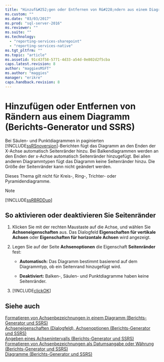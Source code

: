 ```yaml
---
title: "Hinzuf&#252;gen oder Entfernen von R&#228;ndern aus einem Diagramm (Berichts-Generator und SSRS) | Microsoft Docs"
ms.custom: ""
ms.date: "03/03/2017"
ms.prod: "sql-server-2016"
ms.reviewer: ""
ms.suite: ""
ms.technology: 
  - "reporting-services-sharepoint"
  - "reporting-services-native"
ms.tgt_pltfrm: ""
ms.topic: "article"
ms.assetid: 91c43f58-5771-4d33-a54d-0e802d2f5cba
caps.latest.revision: 8
author: "maggiesMSFT"
ms.author: "maggies"
manager: "erikre"
caps.handback.revision: 8
---
```

# Hinzuf&#252;gen oder Entfernen von R&#228;ndern aus einem Diagramm (Berichts-Generator und SSRS)
Bei Säulen- und Punktdiagrammen in paginierten [!INCLUDE[ssRSnoversion](../../includes/ssrsnoversion-md.md)]-Berichten fügt das Diagramm an den Enden der X-Achse automatisch Seitenränder hinzu. Bei Balkendiagrammen werden an den Enden der x-Achse automatisch Seitenränder hinzugefügt. Bei allen anderen Diagrammtypen fügt das Diagramm keine Seitenränder hinzu. Die Größe der Seitenränder kann nicht geändert werden.  
  
 Dieses Thema gilt nicht für Kreis-, Ring-, Trichter- oder Pyramidendiagramme.  
  
> [!NOTE]  
>  [!INCLUDE[ssRBRDDup](../../includes/ssrbrddup-md.md)]  
  
## So aktivieren oder deaktivieren Sie Seitenränder  
  
1.  Klicken Sie mit der rechten Maustaste auf die Achse, und wählen Sie **Achseneigenschaften** aus. Das Dialogfeld **Eigenschaften für vertikale Achsen** oder **Eigenschaften für horizontale Achsen** wird angezeigt.  
  
2.  Legen Sie auf der Seite **Achsenoptionen** die Eigenschaft **Seitenränder** fest:  
  
    -   **Automatisch:** Das Diagramm bestimmt basierend auf dem Diagrammtyp, ob ein Seitenrand hinzugefügt wird.  
  
    -   **Deaktiviert:** Balken-, Säulen- und Punktdiagramme haben keine Seitenränder.  
  
3.  [!INCLUDE[clickOK](../../includes/clickok-md.md)]  
  
## Siehe auch  
 [Formatieren von Achsenbezeichnungen in einem Diagramm &#40;Berichts-Generator und SSRS&#41;](../../reporting-services/report-design/formatting-axis-labels-on-a-chart-report-builder-and-ssrs.md)   
 [Achseneigenschaften (Dialogfeld), Achsenoptionen &#40;Berichts-Generator und SSRS&#41;](../Topic/Axis%20Properties%20Dialog%20Box,%20Axis%20Options%20\(Report%20Builder%20and%20SSRS\).md)   
 [Angeben eines Achsenintervalls &#40;Berichts-Generator und SSRS&#41;](../../reporting-services/report-design/specify-an-axis-interval-report-builder-and-ssrs.md)   
 [Formatieren von Achsenbezeichnungen als Datumsangabe oder Währung &#40;Berichts-Generator und SSRS&#41;](../../reporting-services/report-design/format-axis-labels-as-dates-or-currencies-report-builder-and-ssrs.md)   
 [Diagramme &#40;Berichts-Generator und SSRS&#41;](../../reporting-services/report-design/charts-report-builder-and-ssrs.md)  
  
  